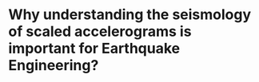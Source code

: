 # Why understanding the seismology of scaled accelerograms is important for Earthquake Engineering?
